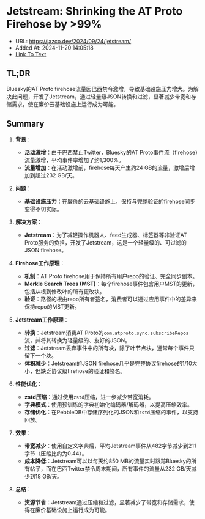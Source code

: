 # Jetstream: Shrinking the AT Proto Firehose by >99%
- URL: https://jazco.dev/2024/09/24/jetstream/
- Added At: 2024-11-20 14:05:18
- [Link To Text](2024-11-20-jetstream-shrinking-the-at-proto-firehose-by-99%_raw.md)

## TL;DR
Bluesky的AT Proto firehose流量因巴西禁令激增，导致基础设施压力增大。为解决此问题，开发了Jetstream，通过轻量级JSON转换和过滤，显著减少带宽和存储需求，使在廉价云基础设施上运行成为可能。

## Summary
1. **背景**：
   - **活动激增**：由于巴西禁止Twitter，Bluesky的AT Proto事件流（firehose）流量激增，平均事件率增加了约1,300%。
   - **流量增加**：在活动激增前，firehose每天产生约24 GB的流量，激增后增加到超过232 GB/天。

2. **问题**：
   - **基础设施压力**：在廉价的云基础设施上，保持与完整验证的firehose同步变得不切实际。

3. **解决方案**：
   - **Jetstream**：为了减轻操作机器人、feed生成器、标签器等非验证AT Proto服务的负担，开发了Jetstream，这是一个轻量级的、可过滤的JSON firehose。

4. **Firehose工作原理**：
   - **机制**：AT Proto firehose用于保持所有用户repo的验证、完全同步副本。
   - **Merkle Search Trees (MST)**：每个firehose事件包含用户MST的更新，包括从根到修改叶的所有更改块。
   - **验证**：路径的根由repo所有者签名，消费者可以通过应用事件中的差异来保持repo的MST更新。

5. **Jetstream工作原理**：
   - **转换**：Jetstream消费AT Proto的`com.atproto.sync.subscribeRepos`流，并将其转换为轻量级的、友好的JSON。
   - **过滤**：Jetstream丢弃事件中的所有块，除了叶节点块，通常每个事件只留下一个块。
   - **体积减少**：Jetstream的JSON firehose几乎是完整协议firehose的1/10大小，但缺乏协议级firehose的验证和签名。

6. **性能优化**：
   - **zstd压缩**：通过使用`zstd`压缩，进一步减少带宽消耗。
   - **字典模式**：使用预训练的字典初始化编码器/解码器，以提高压缩效率。
   - **存储优化**：在PebbleDB中存储序列化的JSON和`zstd`压缩的事件，以支持回放。

7. **效果**：
   - **带宽减少**：使用自定义字典后，平均Jetstream事件从482字节减少到211字节（压缩比约为0.44）。
   - **成本降低**：Jetstream可以以每天约850 MB的流量实时跟踪Bluesky的所有帖子，而在巴西Twitter禁令周末期间，所有事件的流量从232 GB/天减少到18 GB/天。

8. **总结**：
   - **资源节省**：Jetstream通过压缩和过滤，显著减少了带宽和存储需求，使得在廉价基础设施上运行成为可能。
